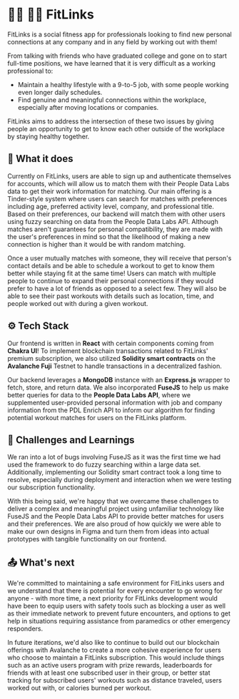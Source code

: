 # 🏋️‍♀️ 🏌️‍♂️ FitLinks
FitLinks is a social fitness app for professionals looking to find new personal connections at any company and in any field by working out with them!

From talking with friends who have graduated college and gone on to start full-time positions, we have learned that it is very difficult as a working professional to:
- Maintain a healthy lifestyle with a 9-to-5 job, with some people working even longer daily schedules.
- Find genuine and meaningful connections within the workplace, especially after moving locations or companies.

FitLinks aims to address the intersection of these two issues by giving people an opportunity to get to know each other outside of the workplace by staying healthy together.

## 🔗 What it does
Currently on FitLinks, users are able to sign up and authenticate themselves for accounts, which will allow us to match them with their People Data Labs data to get their work information for matching. Our main offering is a Tinder-style system where users can search for matches with preferences including age, preferred activity level, company, and professional title. Based on their preferences, our backend will match them with other users using fuzzy searching on data from the People Data Labs API. Although matches aren't guarantees for personal compatibility, they are made with the user's preferences in mind so that the likelihood of making a new connection is higher than it would be with random matching.

Once a user mutually matches with someone, they will receive that person's contact details and be able to schedule a workout to get to know them better while staying fit at the same time! Users can match with multiple people to continue to expand their personal connections if they would prefer to have a lot of friends as opposed to a select few. They will also be able to see their past workouts with details such as location, time, and people worked out with during a given workout.

## ⚙️ Tech Stack
Our frontend is written in **React** with certain components coming from **Chakra UI**! To implement blockchain transactions related to FitLinks' premium subscription, we also utilized **Solidity smart contracts** on the **Avalanche Fuji** Testnet to handle transactions in a decentralized fashion.

Our backend leverages a **MongoDB** instance with an **Express.js** wrapper to fetch, store, and return data. We also incorporated **FuseJS** to help us make better queries for data to the **People Data Labs API**, where we supplemented user-provided personal information with job and company information from the PDL Enrich API to inform our algorithm for finding potential workout matches for users on the FitLinks platform.

## 🚦 Challenges and Learnings
We ran into a lot of bugs involving FuseJS as it was the first time we had used the framework to do fuzzy searching within a large data set. Additionally, implementing our Solidity smart contract took a long time to resolve, especially during deployment and interaction when we were testing our subscription functionality.

With this being said, we're happy that we overcame these challenges to deliver a complex and meaningful project using unfamiliar technology like FuseJS and the People Data Labs API to provide better matches for users and their preferences. We are also proud of how quickly we were able to make our own designs in Figma and turn them from ideas into actual prototypes with tangible functionality on our frontend.

## 📤 What's next
We're committed to maintaining a safe environment for FitLinks users and we understand that there is potential for every encounter to go wrong for anyone - with more time, a next priority for FitLinks development would have been to equip users with safety tools such as blocking a user as well as their immediate network to prevent future encounters, and options to get help in situations requiring assistance from paramedics or other emergency responders.

In future iterations, we'd also like to continue to build out our blockchain offerings with Avalanche to create a more cohesive experience for users who choose to maintain a FitLinks subscription. This would include things such as an active users program with prize rewards, leaderboards for friends with at least one subscribed user in their group, or better stat tracking for subscribed users' workouts such as distance traveled, users worked out with, or calories burned per workout.